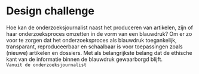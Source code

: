 # Design challenge

Hoe kan de onderzoeksjournalist naast het produceren van artikelen, zijn of haar onderzoeksproces omzetten in de vorm van een blauwdruk? Om er zo voor te zorgen dat het onderzoeksproces als blauwdruk toegankelijk, transparant, reproduceerbaar en schaalbaar is voor toepassingen zoals (nieuwe) artikelen en dossiers. Met als belangrijkste belang dat de ethische kant van de informatie binnen de blauwdruk gewaarborgd blijft.
<br>`Vanuit de onderzoeksjournalist`